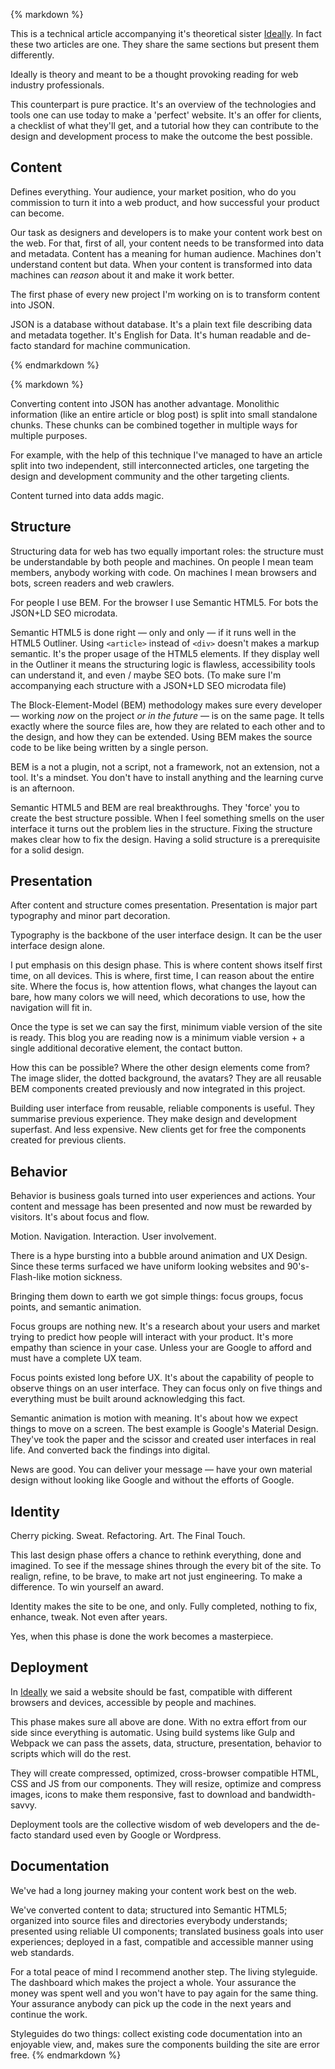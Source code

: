 {% markdown %}

This is a technical article accompanying it's theoretical sister [Ideally](http://metamn.io/beat/ideally).
In fact these two articles are one. They share the same sections but present them differently.

Ideally is theory and meant to be a thought provoking reading for web industry professionals.

This counterpart is pure practice. It's an overview of the technologies and tools one can use today to make a 'perfect' website.
It's an offer for clients, a checklist of what they'll get, and a tutorial how they can contribute to the design and development process to make the outcome the best possible.


## Content

Defines everything. Your audience, your market position, who do you commission to turn it into a web product, and how successful your product can become.

Our task as designers and developers is to make your content work best on the web.
For that, first of all, your content needs to be transformed into data and metadata.
Content has a meaning for human audience. Machines don't understand content but data. When your content is transformed into data machines can *reason* about it and make it work better.

The first phase of every new project I'm working on is to transform content into JSON.

JSON is a database without database. It's a plain text file describing data and metadata together. It's English for Data.
It's human readable and de-facto standard for machine communication.

{% endmarkdown %}
<script src="https://gist.github.com/metamn/6c3b0b03a7dd3400607b.js"></script>
{% markdown %}

Converting content into JSON has another advantage. Monolithic information (like an entire article or blog post) is split into small standalone chunks. These chunks can be combined together in multiple ways for multiple purposes.

For example, with the help of this technique I've managed to have an article split into two independent, still interconnected articles, one targeting the design and development community and the other targeting clients.

Content turned into data adds magic.

## Structure

Structuring data for web has two equally important roles: the structure must be understandable by both people and machines.
On people I mean team members, anybody working with code. On machines I mean browsers and bots, screen readers and web crawlers.

For people I use BEM. For the browser I use Semantic HTML5. For bots the JSON+LD SEO microdata.

Semantic HTML5 is done right &mdash; only and only &mdash; if it runs well in the HTML5 Outliner.
Using `<article>` instead of `<div>` doesn't makes a markup semantic. It's the proper usage of the HTML5 elements. If they display well in the Outliner it means the structuring logic is flawless, accessibility tools can understand it, and even / maybe SEO bots. (To make sure I'm accompanying each structure with a JSON+LD SEO microdata file)

The Block-Element-Model (BEM) methodology makes sure every developer &mdash; working *now* on the project *or in the future* &mdash; is on the same page.
It tells exactly where the source files are, how they are related to each other and to the design, and how they can be extended.
Using BEM makes the source code to be like being written by a single person.

BEM is a not a plugin, not a script, not a framework, not an extension, not a tool. It's a mindset.
You don't have to install anything and the learning curve is an afternoon.

Semantic HTML5 and BEM are real breakthroughs. They 'force' you to create the best structure possible.
When I feel something smells on the user interface it turns out the problem lies in the structure. Fixing the structure makes clear how to fix the design. Having a solid structure is a prerequisite for a solid design.


## Presentation

After content and structure comes presentation. Presentation is major part typography and minor part decoration.

Typography is the backbone of the user interface design. It can be the user interface design alone.

I put emphasis on this design phase. This is where content shows itself first time, on all devices. This is where, first time, I can reason about the entire site. Where the focus is, how attention flows, what changes the layout can bare, how many colors we will need, which decorations to use, how the navigation will fit in.

Once the type is set we can say the first, minimum viable version of the site is ready.
This blog you are reading now is a minimum viable version + a single additional decorative element, the contact button.

How this can be possible? Where the other design elements come from? The image slider, the dotted background, the avatars?
They are all reusable BEM components created previously and now integrated in this project.

Building user interface from reusable, reliable components is useful.
They summarise previous experience. They make design and development superfast. And less expensive.
New clients get for free the components created for previous clients.




## Behavior

Behavior is business goals turned into user experiences and actions.
Your content and message has been presented and now must be rewarded by visitors. It's about focus and flow.

Motion. Navigation. Interaction. User involvement.

There is a hype bursting into a bubble around animation and UX Design. Since these terms surfaced we have uniform looking websites and 90's-Flash-like motion sickness.

Bringing them down to earth we got simple things: focus groups, focus points, and semantic animation.

Focus groups are nothing new. It's a research about your users and market trying to predict how people will interact with your product. It's more empathy than science in your case. Unless your are Google to afford and must have a complete UX team.

Focus points existed long before UX. It's about the capability of people to observe things on an user interface. They can focus only on five things and everything must be built around acknowledging this fact.

Semantic animation is motion with meaning. It's about how we expect things to move on a screen. The best example is Google's Material Design. They've took the paper and the scissor and created user interfaces in real life. And converted back the findings into digital.

News are good. You can deliver your message &mdash; have your own material design without looking like Google and without the efforts of Google.



## Identity

Cherry picking. Sweat. Refactoring. Art. The Final Touch.

This last design phase offers a chance to rethink everything, done and imagined. To see if the message shines through the every bit of the site. To realign, refine, to be brave, to make art not just engineering. To make a difference. To win yourself an award.

Identity makes the site to be one, and only. Fully completed, nothing to fix, enhance, tweak. Not even after years.

Yes, when this phase is done the work becomes a masterpiece.


## Deployment

In [Ideally](http://metamn.io/beat/ideally) we said a website should be fast, compatible with different browsers and devices, accessible by people and machines.

This phase makes sure all above are done. With no extra effort from our side since everything is automatic. Using build systems like Gulp and Webpack we can pass the assets, data, structure, presentation, behavior to scripts which will do the rest.

They will create compressed, optimized, cross-browser compatible HTML, CSS and JS from our components. They will resize, optimize and compress images, icons to make them responsive, fast to download and bandwidth-savvy.

Deployment tools are the collective wisdom of web developers and the de-facto standard used even by Google or Wordpress.


## Documentation

We've had a long journey making your content work best on the web.

We've converted content to data; structured into Semantic HTML5; organized into source files and directories everybody understands; presented using reliable UI components; translated business goals into user experiences; deployed in a fast, compatible and accessible manner using web standards.

For a total peace of mind I recommend another step. The living styleguide. The dashboard which makes the project a whole. Your assurance the money was spent well and you won't have to pay again for the same thing. Your assurance anybody can pick up the code in the next years and continue the work.

Styleguides do two things: collect existing code documentation into an enjoyable view, and, makes sure the components building the site are error free.
{% endmarkdown %}
